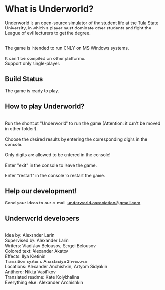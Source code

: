 What is Underworld?
===================

Underworld is an open-source simulator of the student 
life at the Tula State University, in which a player must 
dominate other students and fight the League of evil lecturers 
to get the degree.

<br>The game is intended to run ONLY on MS Windows systems.</br>
<br>It can't be compiled on other platforms.</br>
Support only single-player.


Build Status
------------

The game is ready to play. 

How to play Underworld?
------------

<br>Run the shortcut "Underworld" to run the game (Attention: it can't be moved in other folder!).</br>
<br>Choose the desired results by entering the corresponding digits in the console.</br>
<br>Only digits are allowed to be entered in the console!</br>
<br>Enter "exit" in the console to leave the game.</br>
<br>Enter "restart" in the console to restart the game.</br>



Help our development!
------------

Send your ideas to our e-mail: underworld.association@gmail.com


Underworld developers
------------

<br>Idea by: Alexander Larin
<br>Supervised by: Alexander Larin
<br>Writers: Vladislav Belousov, Sergei Belousov
<br>Colored text: Alexander Akatov
<br>Effects: Ilya Kretinin
<br>Transition system: Anastasiya Shvecova
<br>Locations: Alexander Anchishkin, Artyom Sidyakin
<br>Antihero: Nikita Vasil'kov
<br>Translated readme: Kate Kolykhalina
<br>Everything else: Alexander Anchishkin
